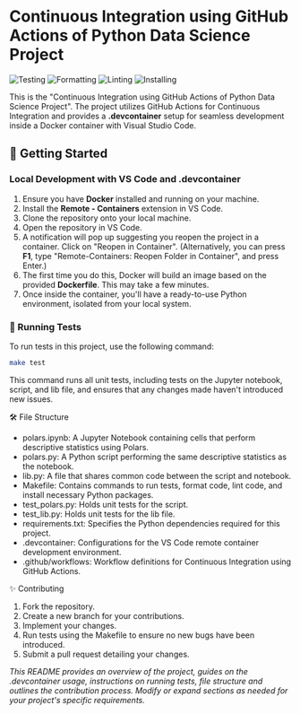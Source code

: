 # Continuous Integration using GitHub Actions of Python Data Science Project

![Testing](https://github.com/nogibjj/ids706-individual-project-1/actions/workflows/tests.yml/badge.svg)
![Formatting](https://github.com/nogibjj/ids706-individual-project-1/actions/workflows/format.yml/badge.svg)
![Linting](https://github.com/nogibjj/ids706-individual-project-1/actions/workflows/lint.yml/badge.svg)
![Installing](https://github.com/nogibjj/ids706-individual-project-1/actions/workflows/install.yml/badge.svg)

This is the "Continuous Integration using GitHub Actions of Python Data Science Project". The project utilizes GitHub Actions for Continuous Integration and provides a **.devcontainer** setup for seamless development inside a Docker container with Visual Studio Code.
 
## 🚀 Getting Started
### Local Development with VS Code and .devcontainer
1. Ensure you have **Docker** installed and running on your machine.
2. Install the **Remote - Containers** extension in VS Code.
3. Clone the repository onto your local machine.
4. Open the repository in VS Code.
5. A notification will pop up suggesting you reopen the project in a container. Click on "Reopen in Container". (Alternatively, you can press **F1**, type "Remote-Containers: Reopen Folder in Container", and press Enter.)
6. The first time you do this, Docker will build an image based on the provided **Dockerfile**. This may take a few minutes.
7. Once inside the container, you'll have a ready-to-use Python environment, isolated from your local system.

### 🧪 Running Tests

To run tests in this project, use the following command:

```bash
make test
```

This command runs all unit tests, including tests on the Jupyter notebook, script, and lib file, and ensures that any changes made haven't introduced new issues.

🛠️ File Structure
* polars.ipynb: A Jupyter Notebook containing cells that perform descriptive statistics using Polars.
* polars.py: A Python script performing the same descriptive statistics as the notebook.
* lib.py: A file that shares common code between the script and notebook.
* Makefile: Contains commands to run tests, format code, lint code, and install necessary Python packages.
* test_polars.py: Holds unit tests for the script.
* test_lib.py: Holds unit tests for the lib file.
* requirements.txt: Specifies the Python dependencies required for this project.
* .devcontainer: Configurations for the VS Code remote container development environment.
* .github/workflows: Workflow definitions for Continuous Integration using GitHub Actions.

✨ Contributing
1. Fork the repository.
2. Create a new branch for your contributions.
3. Implement your changes.
4. Run tests using the Makefile to ensure no new bugs have been introduced.
5. Submit a pull request detailing your changes.

*_This README provides an overview of the project, guides on the .devcontainer usage, instructions on running tests, file structure and outlines the contribution process. Modify or expand sections as needed for your project's specific requirements._*
